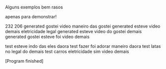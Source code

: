 Alguns exemplos bem rasos

apenas para demonstrar!

232
206
generated gostei video maneiro das gostei
generated esteve video demais eletricidade legal
generated esteve video do gostei demais
generated gostei esteve foi video demais

test esteve indo das eles daora
test fazer foi adorar maneiro daora
test latas no legal do demais
test carros eletricidade sim video demais

[Program finished]

